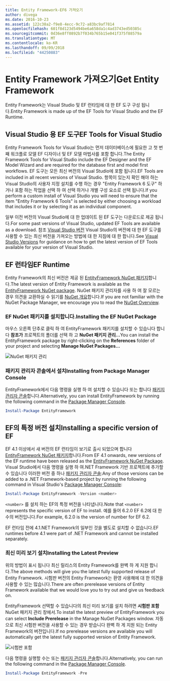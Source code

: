```yaml
---
title: Entity Framework-EF6 가져오기
author: divega
ms.date: 2016-10-23
ms.assetid: 122c38a2-f9e8-4ecc-9c72-a83bc9af7814
ms.openlocfilehash: 601f8d123d5494be6a658da1c4ad3743ed50385c
ms.sourcegitcommit: 0d36e8ff0892b7f034b765b15e041f375f88579a
ms.translationtype: MT
ms.contentlocale: ko-KR
ms.lasthandoff: 09/09/2018
ms.locfileid: "44250883"
---
```

# <a name="get-entity-framework"></a><span data-ttu-id="a0cc9-102">Entity Framework 가져오기</span><span class="sxs-lookup"><span data-stu-id="a0cc9-102">Get Entity Framework</span></span>
<span data-ttu-id="a0cc9-103">Entity Framework는 Visual Studio 및 EF 런타임에 대 한 EF 도구 구성 됩니다.</span><span class="sxs-lookup"><span data-stu-id="a0cc9-103">Entity Framework is made up of the EF Tools for Visual Studio and the EF Runtime.</span></span>

## <a name="ef-tools-for-visual-studio"></a><span data-ttu-id="a0cc9-104">Visual Studio 용 EF 도구</span><span class="sxs-lookup"><span data-stu-id="a0cc9-104">EF Tools for Visual Studio</span></span>

<span data-ttu-id="a0cc9-105">Entity Framework Tools for Visual Studio는 먼저 데이터베이스에 필요한 고 첫 번째 워크플로 모델 EF 디자이너 및 EF 모델 마법사를 포함 합니다.</span><span class="sxs-lookup"><span data-stu-id="a0cc9-105">The Entity Framework Tools for Visual Studio include the EF Designer and the EF Model Wizard and are required for the database first and model first workflows.</span></span> <span data-ttu-id="a0cc9-106">EF 도구는 모든 최신 버전의 Visual Studio에 포함 됩니다.</span><span class="sxs-lookup"><span data-stu-id="a0cc9-106">EF Tools are included in all recent versions of Visual Studio.</span></span> <span data-ttu-id="a0cc9-107">항목이 있는지 확인 해야 하는 Visual Studio의 사용자 지정 설치를 수행 하는 경우 "Entity Framework 6 도구" 하거나 포함 하는 작업을 선택 하 여 선택 하거나 개별 구성 요소로 선택 됩니다.</span><span class="sxs-lookup"><span data-stu-id="a0cc9-107">If you perform a custom install of Visual Studio you will need to ensure that the item "Entity Framework 6 Tools" is selected by either choosing a workload that includes it or by selecting it as an individual component.</span></span>

<span data-ttu-id="a0cc9-108">일부 이전 버전의 Visual Studio에 대 한 업데이트 된 EF 도구는 다운로드로 제공 됩니다.</span><span class="sxs-lookup"><span data-stu-id="a0cc9-108">For some past versions of Visual Studio, updated EF Tools are available as a download.</span></span> <span data-ttu-id="a0cc9-109">참조 [Visual Studio 버전](~/ef6/what-is-new/visual-studio.md) Visual Studio의 버전에 대 한 EF 도구를 사용할 수 있는 최신 버전을 가져오는 방법에 대 한 지침에 대 한 합니다.</span><span class="sxs-lookup"><span data-stu-id="a0cc9-109">See [Visual Studio Versions](~/ef6/what-is-new/visual-studio.md) for guidance on how to get the latest version of EF Tools available for your version of Visual Studio.</span></span>

## <a name="ef-runtime"></a><span data-ttu-id="a0cc9-110">EF 런타임</span><span class="sxs-lookup"><span data-stu-id="a0cc9-110">EF Runtime</span></span>

<span data-ttu-id="a0cc9-111">Entity Framework의 최신 버전은 제공 된 [EntityFramework NuGet 패키지](http://nuget.org/packages/EntityFramework/)합니다.</span><span class="sxs-lookup"><span data-stu-id="a0cc9-111">The latest version of Entity Framework is available as the [EntityFramework NuGet package](http://nuget.org/packages/EntityFramework/).</span></span> <span data-ttu-id="a0cc9-112">NuGet 패키지 관리자를 사용 하 여 잘 모르는 경우 의견을 교환하실 수 읽기를 [NuGet 개요](https://docs.microsoft.com/nuget/consume-packages/overview-and-workflow)합니다.</span><span class="sxs-lookup"><span data-stu-id="a0cc9-112">If you are not familiar with the NuGet Package Manager, we encourage you to read the [NuGet Overview](https://docs.microsoft.com/nuget/consume-packages/overview-and-workflow).</span></span>

### <a name="installing-the-ef-nuget-package"></a><span data-ttu-id="a0cc9-113">EF NuGet 패키지를 설치합니다.</span><span class="sxs-lookup"><span data-stu-id="a0cc9-113">Installing the EF NuGet Package</span></span>

<span data-ttu-id="a0cc9-114">마우스 오른쪽 단추로 클릭 하 여 EntityFramework 패키지를 설치할 수 있습니다 합니다 **참조가** 프로젝트의 폴더를 선택 하 고 **NuGet 패키지 관리...**</span><span class="sxs-lookup"><span data-stu-id="a0cc9-114">You can install the EntityFramework package by right-clicking on the **References** folder of your project and selecting **Manage NuGet Packages…**</span></span>

![NuGet 패키지 관리](~/ef6/media/managenugetpackages.png)

### <a name="installing-from-package-manager-console"></a><span data-ttu-id="a0cc9-116">패키지 관리자 콘솔에서 설치</span><span class="sxs-lookup"><span data-stu-id="a0cc9-116">Installing from Package Manager Console</span></span>

<span data-ttu-id="a0cc9-117">EntityFramework에서 다음 명령을 실행 하 여 설치할 수 있습니다 또는 합니다 [패키지 관리자 콘솔](http://docs.nuget.org/docs/start-here/using-the-package-manager-console)합니다.</span><span class="sxs-lookup"><span data-stu-id="a0cc9-117">Alternatively, you can install EntityFramework by running the following command in the [Package Manager Console](http://docs.nuget.org/docs/start-here/using-the-package-manager-console).</span></span>

``` powershell
Install-Package EntityFramework
```

## <a name="installing-a-specific-version-of-ef"></a><span data-ttu-id="a0cc9-118">EF의 특정 버전 설치</span><span class="sxs-lookup"><span data-stu-id="a0cc9-118">Installing a specific version of EF</span></span>

<span data-ttu-id="a0cc9-119">EF 4.1 이상에서 새 버전의 EF 런타임이 보기로 출시 되었으며 합니다 [EntityFramework NuGet 패키지](https://www.nuget.org/packages/EntityFramework/)합니다.</span><span class="sxs-lookup"><span data-stu-id="a0cc9-119">From EF 4.1 onwards, new versions of the EF runtime have been released as the [EntityFramework NuGet Package](https://www.nuget.org/packages/EntityFramework/).</span></span> <span data-ttu-id="a0cc9-120">Visual Studio에서 다음 명령을 실행 하 여.NET Framework 기반 프로젝트에 추가할 수 있습니다 이러한 버전 중 하나 [패키지 관리자 콘솔](http://docs.nuget.org/docs/start-here/using-the-package-manager-console):</span><span class="sxs-lookup"><span data-stu-id="a0cc9-120">Any of those versions can be added to a .NET Framework-based project by running the following command in Visual Studio's [Package Manager Console](http://docs.nuget.org/docs/start-here/using-the-package-manager-console):</span></span>

``` powershell
Install-Package EntityFramework -Version <number>
```

<span data-ttu-id="a0cc9-121">`<number>` 를 설치 하는 EF의 특정 버전을 나타냅니다.</span><span class="sxs-lookup"><span data-stu-id="a0cc9-121">Note that `<number>` represents the specific version of EF to install.</span></span> <span data-ttu-id="a0cc9-122">예를 들어 6.2.0 EF 6.2에 대 한 수의 버전입니다.</span><span class="sxs-lookup"><span data-stu-id="a0cc9-122">For example, 6.2.0 is the version of number for EF 6.2.</span></span>   

<span data-ttu-id="a0cc9-123">EF 런타임 전에 4.1.NET Framework의 일부인 것을 별도로 설치할 수 없습니다.</span><span class="sxs-lookup"><span data-stu-id="a0cc9-123">EF runtimes before 4.1 were part of .NET Framework and cannot be installed separately.</span></span>

### <a name="installing-the-latest-preview"></a><span data-ttu-id="a0cc9-124">최신 미리 보기 설치</span><span class="sxs-lookup"><span data-stu-id="a0cc9-124">Installing the Latest Preview</span></span>

<span data-ttu-id="a0cc9-125">위의 방법이 표시 됩니다 최신 릴리스의 Entity Framework를 완벽 하 게 지원 합니다.</span><span class="sxs-lookup"><span data-stu-id="a0cc9-125">The above methods will give you the latest fully supported release of Entity Framework.</span></span> <span data-ttu-id="a0cc9-126">시험판 버전의 Entity Framework는 환영 사용해에 대 한 의견을 사용할 수 있는 많습니다.</span><span class="sxs-lookup"><span data-stu-id="a0cc9-126">There are often prerelease versions of Entity Framework available that we would love you to try out and give us feedback on.</span></span>

<span data-ttu-id="a0cc9-127">EntityFramework 선택할 수 있습니다의 최신 미리 보기를 설치 하려면 **시험판 포함** NuGet 패키지 관리 창에서.</span><span class="sxs-lookup"><span data-stu-id="a0cc9-127">To install the latest preview of EntityFramework you can select **Include Prerelease** in the Manage NuGet Packages window.</span></span> <span data-ttu-id="a0cc9-128">자동으로 최신 시험판 버전을 사용할 수 있는 경우 받습니다 완벽 하 게 지원 되는 Entity Framework의 버전입니다.</span><span class="sxs-lookup"><span data-stu-id="a0cc9-128">If no prerelease versions are available you will automatically get the latest fully supported version of Entity Framework.</span></span>

![시험판 포함](~/ef6/media/includeprerelease.png)

<span data-ttu-id="a0cc9-130">다음 명령을 실행할 수는 또는 [패키지 관리자 콘솔](http://docs.nuget.org/docs/start-here/using-the-package-manager-console)합니다.</span><span class="sxs-lookup"><span data-stu-id="a0cc9-130">Alternatively, you can run the following command in the [Package Manager Console](http://docs.nuget.org/docs/start-here/using-the-package-manager-console).</span></span>

``` powershell
Install-Package EntityFramework -Pre
```
